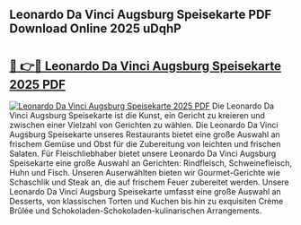 ## Leonardo Da Vinci Augsburg Speisekarte PDF Download Online 2025 uDqhP

# <h2><a href="http://gcbji8.nevu.top/?p=Leonardo+Da+Vinci+Augsburg+Speisekarte">🔗 👉🔴 Leonardo Da Vinci Augsburg Speisekarte 2025 PDF</a></h2>

[![Leonardo Da Vinci Augsburg Speisekarte 2025 PDF](https://i.imgur.com/dBaPXMq.png)](http://gcbji8.nevu.top/?p=Leonardo+Da+Vinci+Augsburg+Speisekarte)
Die Leonardo Da Vinci Augsburg Speisekarte ist die Kunst, ein Gericht zu kreieren und zwischen einer Vielzahl von Gerichten zu wählen. Die Leonardo Da Vinci Augsburg Speisekarte unseres Restaurants bietet eine große Auswahl an frischem Gemüse und Obst für die Zubereitung von leichten und frischen Salaten. Für Fleischliebhaber bietet unsere Leonardo Da Vinci Augsburg Speisekarte eine große Auswahl an Gerichten: Rindfleisch, Schweinefleisch, Huhn und Fisch. Unseren Auserwählten bieten wir Gourmet-Gerichte wie Schaschlik und Steak an, die auf frischem Feuer zubereitet werden. Unsere Leonardo Da Vinci Augsburg Speisekarte umfasst eine große Auswahl an Desserts, von klassischen Torten und Kuchen bis hin zu exquisiten Crème Brûlée und Schokoladen-Schokoladen-kulinarischen Arrangements.
